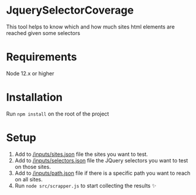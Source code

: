 # JquerySelectorCoverage
This tool helps to know which and how much sites html elements are reached given some selectors


# Requirements
  Node 12.x or higher

# Installation

  Run `npm install` on the root of the project
  
# Setup

  
  1. Add to [/inputs/sites.json](https://github.com/andresSaldanaAguilar/jquerySelectorCoverage/blob/master/inputs/sites.json) file the sites you want to test.
  2. Add to [/inputs/selectors.json](https://github.com/andresSaldanaAguilar/jquerySelectorCoverage/blob/master/inputs/sites.json) file the JQuery selectors you want to test on those sites.
  3. Add to [/inputs/path.json](https://github.com/andresSaldanaAguilar/jquerySelectorCoverage/blob/master/inputs/sites.json) file if there is a specific path you want to reach on all sites.
  4. Run `node src/scrapper.js` to start collecting the results :sparkles:
